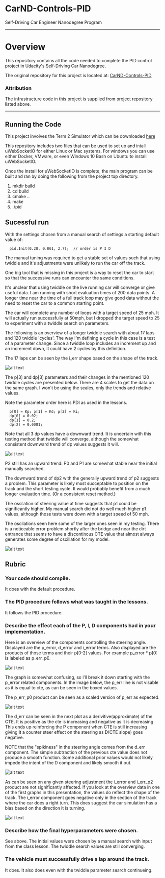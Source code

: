 # CarND-Controls-PID
Self-Driving Car Engineer Nanodegree Program

---

# Overview
This repository contains all the code needed to complete the PID control project in Udacity's Self-Driving Car Nanodegree.

The original repository for this project is located at: [CarND-Controls-PID](https://github.com/udacity/CarND-Controls-PID)

### Attribution
The infrastructure code in this project is supplied from project repository listed above.

---

[//]: # (Image References)

[image1]: ./writeup_images/Twiddle_overview.png "Twiddle Data"
[image2]: ./writeup_images/twiddle_cycles.png "Tiddle changes"
[image3]: ./writeup_images/oscillation.png "Oscillation"
[image4]: ./writeup_images/pid_overview.png "PID Overview"
[image5]: ./writeup_images/p_comp.png "P error view"
[image6]: ./writeup_images/d_comp.png "D error view"
[image7]: ./writeup_images/i_comp.png "I error view"

## Running the Code
This project involves the Term 2 Simulator which can be downloaded [here](https://github.com/udacity/self-driving-car-sim/releases)

This repository includes two files that can be used to set up and intall uWebSocketIO for either Linux or Mac systems. For windows you can use either Docker, VMware, or even Windows 10 Bash on Ubuntu to install uWebSocketIO.

Once the install for uWebSocketIO is complete, the main program can be built and ran by doing the following from the project top directory.

1. mkdir build
2. cd build
3. cmake ..
4. make
5. ./pid

##  Sucessful run

With the settings chosen from a manual search of settings a starting default value of:

```
  pid.Init(0.20, 0.001, 2.7);  // order is P I D 
```

The manual tuning was required to get a stable set of values such that using twiddle and it's adjustments were unlikely to run the car off the track.

One big tool that is missing in this project is a way to reset the car to start so that the successive runs can encounter the same conditions.

It's unclear that using twiddle on the live running car will converge or give
useful data.  I am running with short evaluation times of 200 data points.  A
longer time near the time of a full track loop may give good data without the
need to reset the car to a common starting point.

The car will complete any number of loops with a target speed of 25 mph.  It will actually run successfully at 50mph, but I dropped the target speed to 25
to experiment with a twiddle search on parameters.

The following is an overview of a longer twiddle search with about 17 laps and 120 twiddle 'cycles'.  The way I'm defining a cycle in this case is a test of
a parameter change.  Since a twiddle loop includes an increment up and an increment down, it could have 2 cycles by this definition.

The 17 laps can be seen by the i_err shape based on the shape of the track.

![alt text][image1]

The p[3] and dp[3] parameters and their changes in the mentioned 120 twiddle cycles are presented below.  There are 4 scales to get the data on the same
graph.  I won't be using the scales, only the trends and relative values.

Note the parameter order here is PDI as used in the lessons.
```
  p[0] = Kp; p[1] = Kd; p[2] = Ki;
  dp[0] = 0.02;
  dp[1] = 0.2;
  dp[2] = 0.0001;
```

Note that all 3 dp values have a downward trend.  It is uncertain with this testing method that twiddle will converge, although the somewhat consistent
downward trend of dp values suggests it will.

![alt text][image2]

P2 still has an upward trend.  P0 and P1 are somewhat stable near the initial
manually searched.

The downward trend of dp2 with the generally upward trend of p2 suggests a problem.  This parameter is likely most succeptable to position on the track and the short testing cycle.  It would probably benefit from a much longer 
evaluation time.  (Or a consistent reset method.)

The ossilation of steering value at time suggests that p1 could be significantly higher.  My manual search did not do well much higher p1 values, although those tests were down with a target speed of 50 mph.

The oscilations seen here some of the larger ones seen in my testing.  There is a noticeable error problem shortly after the bridge and near the dirt entrance that seems to have a discontinous CTE value that almost always generates some degree of oscillation for my model.

![alt text][image3]

## Rubric

### Your code should compile.
It does with the default procedure.

### The PID procedure follows what was taught in the lessons.

It follows the PID procedure.

### Describe the effect each of the P, I, D components had in your implementation.

Here is an overview of the components controlling the steering angle.
Displayed are the p_error, d_error and i_error terms.  Also displayed are the products of those terms and their p[0-2] values.  For example p_error * p[0] is labeled as p_err_p0.

![alt text][image4]

The graph is somewhat confusing, so I'll break it down starting with the
p_error related components.  In the image below, the p_err line is not
visable as it is equal to cte, as can be seen in the boxed values.

The p_err_p0 product can be seen as a scaled version of p_err as expected.

![alt text][image5]

The d_err can be seen in the next plot as a derivitive(approximate) of the
CTE.  It is positive as the cte is increasing and negative as it is decreasing.  This ends up reinforcing the P component when CTE is still increasing giving it a counter steer effect on the steering as D(CTE slope) goes negative.

NOTE that the "spikiness" in the steering angle comes from the d_err component.  The simple subtraction of the previous cte value does not produce a smooth function.  Some additional prior values would not likely impede the intent of the D component and likely smooth it out.

![alt text][image6]

As can be seen on any given steering adjustment the i_error and i_err_p2 product are not significantly affected.  If you look at the overview data in one of the first graphs in this presentation, the values do reflect the shape of the track.  The i_error component goes negative only in the section of the track where the car does a right turn.  This does suggest the car simulation has a bias based on the direction it is turning.

![alt text][image7]

### Describe how the final hyperparameters were chosen.

See above.  The initial values were chosen by a manual search with input from the class lesson.  The twiddle search values are still converging.

### The vehicle must successfully drive a lap around the track.

It does.  It also does even with the twiddle parameter search continueing.




